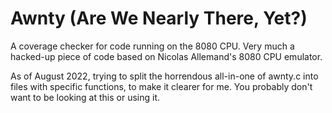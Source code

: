 # Awnty (Are We Nearly There, Yet?)

A coverage checker for code running on the 8080 CPU. Very much a hacked-up piece of
code based on Nicolas Allemand's 8080 CPU emulator.

As of August 2022, trying to split the horrendous all-in-one of awnty.c into files
with specific functions, to make it clearer for me. You probably don't want to be
looking at this or using it.

